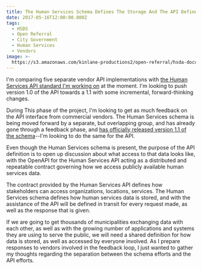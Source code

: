 ```yaml
---
title: The Human Services Schema Defines The Storage And The API Defines Access
date: 2017-05-16T12:00:00.000Z
tags:
  - HSDS
  - Open Referral
  - City Government
  - Human Services
  - Vendors
image: >-
  https://s3.amazonaws.com/kinlane-productions2/open-referral/hsda-documentation-v11.png
---
```

I'm comparing five separate vendor API implementations with [the Human Services API standard I'm working on](https://openreferral.github.io/api-specification/definition/) at the moment. I'm looking to push version 1.0 of the API towards a 1.1 with some incremental, forward-thinking changes.

During This phase of the project, I'm looking to get as much feedback on the API interface from commercial vendors. The Human Services schema is being moved forward by a separate, but overlapping group, and has already gone through a feedback phase, and [has officially released version 1.1 of the schema](https://openreferral.org/upgrade-the-human-services-data-specification-version-1-1/)--I'm looking to do the same for the API.

Even though the Human Services schema is present, the purpose of the API definition is to open up discussion about what access to that data looks like, with the OpenAPI for the Human Services API acting as a distributed and repeatable contract governing how we access publicly available human services data.

The contract provided by the Human Services API defines how stakeholders can access organizations, locations, services. The Human Services schema defines how human services data is stored, and with the assistance of the API will be defined in transit for every request made, as well as the response that is given. 

If we are going to get thousands of municipalities exchanging data with each other, as well as with the growing number of applications and systems they are using to serve the public, we will need a shared definition for how data is stored, as well as accessed by everyone involved. As I prepare responses to vendors involved in the feedback loop, I just wanted to gather my thoughts regarding the separation between the schema efforts and the API efforts.